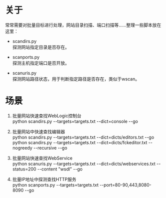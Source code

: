 # 关于
常常需要对批量目标进行处理，网站目录扫描、端口扫描等……整理一些脚本放在这里：  
* scandirs.py  
    探测网站指定目录是否存在。  
    
* scanports.py  
    探测主机指定端口是否开放。  
    
* scanuris.py  
    探测网站路径状态，用于判断指定路径是否存在，类似于wscan。


# 场景

1. 批量网站快速查找WebLogic控制台  
    python scandirs.py --targets=targets.txt --dict=console --go


2. 批量网站中快速查找编辑器  
    python scandirs.py --targets=targets.txt --dict=dicts/editors.txt --go  
    python scandirs.py --targets=targets.txt --dict=dicts/fckeditor.txt --nogreedy --recursive --go

3. 批量网站快速查找WebService  
    python scanuris.py --targets=targets.txt --dict=dicts/webservices.txt --status=200 --content "wsdl" --go

4. 批量IP地址中探测查找HTTP服务  
    python scanports.py --targets=targets.txt --port=80-90,443,8080-8090 --go
